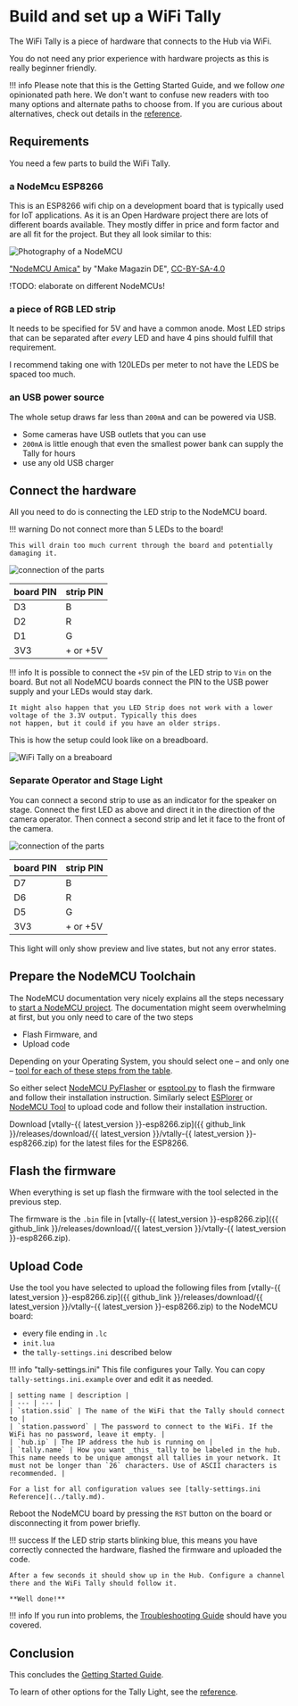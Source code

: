 # Build and set up a WiFi Tally

The WiFi Tally is a piece of hardware that connects to the Hub via WiFi.

You do not need any prior experience with hardware projects as this is really
beginner friendly.

!!! info
    Please note that this is the Getting Started Guide, and we follow *one* opinionated
    path here. We don't want to confuse new readers with too many options and alternate paths
    to choose from. If you are curious about alternatives, check out details in the 
    [reference](../tally.md).

## Requirements

You need a few parts to build the WiFi Tally.

### a NodeMcu ESP8266
  
This is an ESP8266 wifi chip on a development board that is typically used for IoT
applications. As it is an Open Hardware project there are lots of different boards
available. They mostly differ in price and form factor and are all fit for the project.
But they all look similar to this:

![Photography of a NodeMCU](../images/Nodemcu_amica_bot_02.jpg)

["NodeMCU Amica"](https://commons.wikimedia.org/wiki/File:Nodemcu_amica_bot_02.png) 
by "Make Magazin DE", [CC-BY-SA-4.0](https://creativecommons.org/licenses/by-sa/4.0/deed.en)

!TODO: elaborate on different NodeMCUs!
  
### a piece of RGB LED strip
  
It needs to be specified for 5V and have a common anode.
Most LED strips that can be separated after _every_ LED and have 4 pins should fulfill that requirement. 

I recommend taking one with 120LEDs per meter to not have the LEDS be spaced too much.

### an USB power source

The whole setup draws far less than `200mA` and can be powered via USB.

* Some cameras have USB outlets that you can use
* `200mA` is little enough that even the smallest power bank can supply the Tally for hours
* use any old USB charger

## Connect the hardware

All you need to do is connecting the LED strip to the NodeMCU board.

!!! warning
    Do not connect more than 5 LEDs to the board!
    
    This will drain too much current through the board and potentially damaging it.

![connection of the parts](../images/tally-schematics-simple.png)

| board PIN | strip PIN |
| --- | --- |
| D3 | B |
| D2 | R |
| D1 | G |
| 3V3 | + or +5V |

!!! info
    It is possible to connect the `+5V` pin of the LED strip to `Vin` on the board. But not all NodeMCU boards connect
    the PIN to the USB power supply and your LEDs would stay dark.
    
    It might also happen that you LED Strip does not work with a lower voltage of the 3.3V output. Typically this does
    not happen, but it could if you have an older strips.

This is how the setup could look like on a breadboard.

![WiFi Tally on a breaboard](../images/on-breadboard.jpg)

### Separate Operator and Stage Light

You can connect a second strip to use as an indicator for the speaker on stage.
Connect the first LED as above and direct it in the direction of the camera operator.
Then connect a second strip and let it face to the front of the camera. 

![connection of the parts](../images/tally-schematics-operator.png)

| board PIN | strip PIN |
| --- | --- |
| D7 | B |
| D6 | R |
| D5 | G |
| 3V3 | + or +5V |

This light will only show preview and live states, but not any error states.
 
## Prepare the NodeMCU Toolchain

The NodeMCU documentation very nicely explains all the steps necessary to [start a NodeMCU project](https://nodemcu.readthedocs.io/en/master/getting-started/#getting-started-aka-nodemcu-quick-start).
The documentation might seem overwhelming at first, but you only need to care of the two steps

* Flash Firmware, and
* Upload code

Depending on your Operating System, you should select one – and only one – [tool for each of these steps from
the table](https://nodemcu.readthedocs.io/en/master/getting-started/#task-os-selector).

So either select [NodeMCU PyFlasher](https://nodemcu.readthedocs.io/en/master/getting-started/#nodemcu-pyflasher)
or [esptool.py](https://nodemcu.readthedocs.io/en/master/getting-started/#esptoolpy) to flash the firmware
and follow their installation instruction. Similarly select [ESPlorer](https://nodemcu.readthedocs.io/en/master/getting-started/#esplorer)
or [NodeMCU Tool](https://nodemcu.readthedocs.io/en/master/getting-started/#nodemcu-tool) to upload code and follow
their installation instruction.

Download [vtally-{{ latest_version }}-esp8266.zip]({{ github_link }}/releases/download/{{ latest_version }}/vtally-{{ latest_version }}-esp8266.zip)
for the latest files for the ESP8266.

## Flash the firmware

When everything is set up flash the firmware with the tool selected in the previous step.

The firmware is the `.bin` file in [vtally-{{ latest_version }}-esp8266.zip]({{ github_link }}/releases/download/{{ latest_version }}/vtally-{{ latest_version }}-esp8266.zip).

## Upload Code

Use the tool you have selected to upload the following files from
[vtally-{{ latest_version }}-esp8266.zip]({{ github_link }}/releases/download/{{ latest_version }}/vtally-{{ latest_version }}-esp8266.zip)
to the NodeMCU board:

* every file ending in `.lc`
* `init.lua`
* the `tally-settings.ini` described below

!!! info "tally-settings.ini"
    This file configures your Tally. You can copy `tally-settings.ini.example` over and edit it as needed.

    | setting name | description | 
    | --- | --- |
    | `station.ssid` | The name of the WiFi that the Tally should connect to |
    | `station.password` | The password to connect to the WiFi. If the WiFi has no password, leave it empty. |
    | `hub.ip` | The IP address the hub is running on |
    | `tally.name` | How you want _this_ tally to be labeled in the hub. This name needs to be unique amongst all tallies in your network. It must not be longer than `26` characters. Use of ASCII characters is recommended. |

    For a list for all configuration values see [tally-settings.ini Reference](../tally.md).

Reboot the NodeMCU board by pressing the `RST` button on the board or disconnecting it from power briefly.

!!! success
    If the LED strip starts blinking blue, this means you have correctly connected the hardware, flashed the firmware
    and uploaded the code.
    
    After a few seconds it should show up in the Hub. Configure a channel there and the WiFi Tally should follow it.
    
    **Well done!** 

!!! info
    If you run into problems, the [Troubleshooting Guide](../troubleshooting.md) should have you covered.

## Conclusion

This concludes the [Getting Started Guide](index.md).

To learn of other options for the Tally Light, see the [reference](../tally.md).